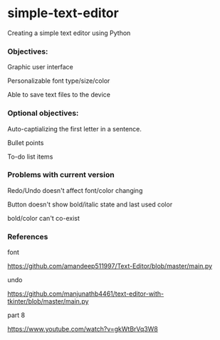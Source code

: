 # simple-text-editor
Creating a simple text editor using Python

### Objectives:

Graphic user interface

Personalizable font type/size/color

Able to save text files to the device

### Optional objectives:

Auto-captializing the first letter in a sentence.

Bullet points

To-do list items

### Problems with current version

Redo/Undo doesn't affect font/color changing

Button doesn't show bold/italic state and last used color

bold/color can't co-exist

### References

font

https://github.com/amandeep511997/Text-Editor/blob/master/main.py

undo

https://github.com/manjunathb4461/text-editor-with-tkinter/blob/master/main.py

part 8

https://www.youtube.com/watch?v=gkWtBrVq3W8